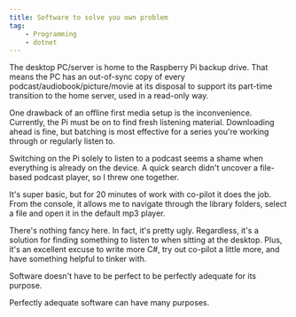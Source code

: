 ```yaml
---
title: Software to solve you own problem
tag:
    - Programming
    - dotnet
---
```


The desktop PC/server is home to the Raspberry Pi backup drive. That means the PC has an out-of-sync copy of every podcast/audiobook/picture/movie at its disposal to support its part-time transition to the home server, used in a read-only way.

One drawback of an offline first media setup is the inconvenience. Currently, the Pi must be on to find fresh listening material. Downloading ahead is fine, but batching is most effective for a series you're working through or regularly listen to.

Switching on the Pi solely to listen to a podcast seems a shame when everything is already on the device. A quick search didn't uncover a file-based podcast player, so I threw one together.

It's super basic, but for 20 minutes of work with co-pilot it does the job. From the console, it allows me to navigate through the library folders, select a file and open it in the default mp3 player.

There's nothing fancy here. In fact, it's pretty ugly. Regardless, it's a solution for finding something to listen to when sitting at the desktop. Plus, it's an excellent excuse to write more C#, try out co-pilot a little more, and have something helpful to tinker with.

Software doesn't have to be perfect to be perfectly adequate for its purpose.

Perfectly adequate software can have many purposes.
